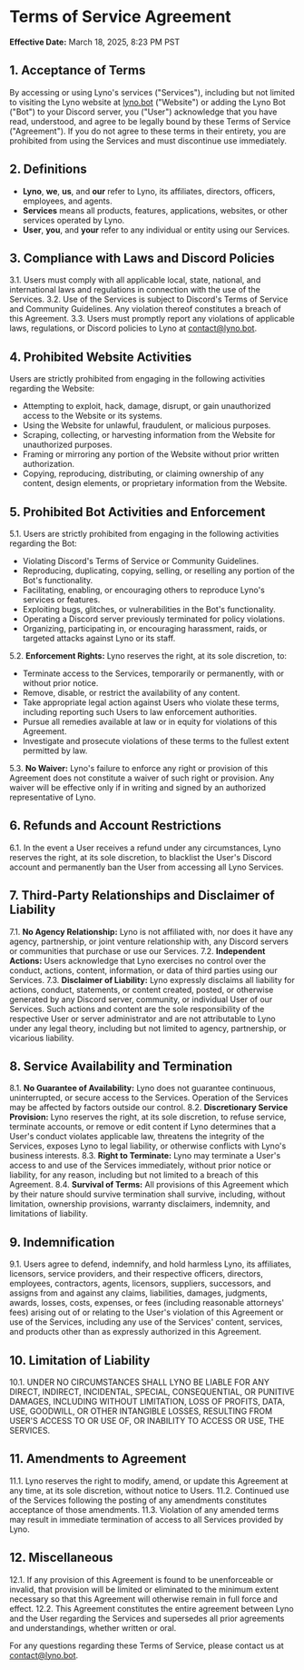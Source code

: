 # Terms of Service Agreement
**Effective Date:** March 18, 2025, 8:23 PM PST

## 1. Acceptance of Terms
By accessing or using Lyno's services ("Services"), including but not limited to visiting the Lyno website at [lyno.bot](https://lyno.bot) ("Website") or adding the Lyno Bot ("Bot") to your Discord server, you ("User") acknowledge that you have read, understood, and agree to be legally bound by these Terms of Service ("Agreement"). If you do not agree to these terms in their entirety, you are prohibited from using the Services and must discontinue use immediately.

## 2. Definitions
- **Lyno**, **we**, **us**, and **our** refer to Lyno, its affiliates, directors, officers, employees, and agents.
- **Services** means all products, features, applications, websites, or other services operated by Lyno.
- **User**, **you**, and **your** refer to any individual or entity using our Services.

## 3. Compliance with Laws and Discord Policies
3.1. Users must comply with all applicable local, state, national, and international laws and regulations in connection with the use of the Services.
3.2. Use of the Services is subject to Discord's Terms of Service and Community Guidelines. Any violation thereof constitutes a breach of this Agreement.
3.3. Users must promptly report any violations of applicable laws, regulations, or Discord policies to Lyno at [contact@lyno.bot](mailto:contact@lyno.bot).

## 4. Prohibited Website Activities
Users are strictly prohibited from engaging in the following activities regarding the Website:
- Attempting to exploit, hack, damage, disrupt, or gain unauthorized access to the Website or its systems.
- Using the Website for unlawful, fraudulent, or malicious purposes.
- Scraping, collecting, or harvesting information from the Website for unauthorized purposes.
- Framing or mirroring any portion of the Website without prior written authorization.
- Copying, reproducing, distributing, or claiming ownership of any content, design elements, or proprietary information from the Website.

## 5. Prohibited Bot Activities and Enforcement
5.1. Users are strictly prohibited from engaging in the following activities regarding the Bot:
- Violating Discord's Terms of Service or Community Guidelines.
- Reproducing, duplicating, copying, selling, or reselling any portion of the Bot's functionality.
- Facilitating, enabling, or encouraging others to reproduce Lyno's services or features.
- Exploiting bugs, glitches, or vulnerabilities in the Bot's functionality.
- Operating a Discord server previously terminated for policy violations.
- Organizing, participating in, or encouraging harassment, raids, or targeted attacks against Lyno or its staff.

5.2. **Enforcement Rights:** Lyno reserves the right, at its sole discretion, to:
- Terminate access to the Services, temporarily or permanently, with or without prior notice.
- Remove, disable, or restrict the availability of any content.
- Take appropriate legal action against Users who violate these terms, including reporting such Users to law enforcement authorities.
- Pursue all remedies available at law or in equity for violations of this Agreement.
- Investigate and prosecute violations of these terms to the fullest extent permitted by law.

5.3. **No Waiver:** Lyno's failure to enforce any right or provision of this Agreement does not constitute a waiver of such right or provision. Any waiver will be effective only if in writing and signed by an authorized representative of Lyno.

## 6. Refunds and Account Restrictions
6.1. In the event a User receives a refund under any circumstances, Lyno reserves the right, at its sole discretion, to blacklist the User's Discord account and permanently ban the User from accessing all Lyno Services.

## 7. Third-Party Relationships and Disclaimer of Liability
7.1. **No Agency Relationship:** Lyno is not affiliated with, nor does it have any agency, partnership, or joint venture relationship with, any Discord servers or communities that purchase or use our Services.
7.2. **Independent Actions:** Users acknowledge that Lyno exercises no control over the conduct, actions, content, information, or data of third parties using our Services.
7.3. **Disclaimer of Liability:** Lyno expressly disclaims all liability for actions, conduct, statements, or content created, posted, or otherwise generated by any Discord server, community, or individual User of our Services. Such actions and content are the sole responsibility of the respective User or server administrator and are not attributable to Lyno under any legal theory, including but not limited to agency, partnership, or vicarious liability.

## 8. Service Availability and Termination
8.1. **No Guarantee of Availability:** Lyno does not guarantee continuous, uninterrupted, or secure access to the Services. Operation of the Services may be affected by factors outside our control.
8.2. **Discretionary Service Provision:** Lyno reserves the right, at its sole discretion, to refuse service, terminate accounts, or remove or edit content if Lyno determines that a User's conduct violates applicable law, threatens the integrity of the Services, exposes Lyno to legal liability, or otherwise conflicts with Lyno's business interests.
8.3. **Right to Terminate:** Lyno may terminate a User's access to and use of the Services immediately, without prior notice or liability, for any reason, including but not limited to a breach of this Agreement.
8.4. **Survival of Terms:** All provisions of this Agreement which by their nature should survive termination shall survive, including, without limitation, ownership provisions, warranty disclaimers, indemnity, and limitations of liability.

## 9. Indemnification
9.1. Users agree to defend, indemnify, and hold harmless Lyno, its affiliates, licensors, service providers, and their respective officers, directors, employees, contractors, agents, licensors, suppliers, successors, and assigns from and against any claims, liabilities, damages, judgments, awards, losses, costs, expenses, or fees (including reasonable attorneys' fees) arising out of or relating to the User's violation of this Agreement or use of the Services, including any use of the Services' content, services, and products other than as expressly authorized in this Agreement.

## 10. Limitation of Liability
10.1. UNDER NO CIRCUMSTANCES SHALL LYNO BE LIABLE FOR ANY DIRECT, INDIRECT, INCIDENTAL, SPECIAL, CONSEQUENTIAL, OR PUNITIVE DAMAGES, INCLUDING WITHOUT LIMITATION, LOSS OF PROFITS, DATA, USE, GOODWILL, OR OTHER INTANGIBLE LOSSES, RESULTING FROM USER'S ACCESS TO OR USE OF, OR INABILITY TO ACCESS OR USE, THE SERVICES.

## 11. Amendments to Agreement
11.1. Lyno reserves the right to modify, amend, or update this Agreement at any time, at its sole discretion, without notice to Users.
11.2. Continued use of the Services following the posting of any amendments constitutes acceptance of those amendments.
11.3. Violation of any amended terms may result in immediate termination of access to all Services provided by Lyno.

## 12. Miscellaneous
12.1. If any provision of this Agreement is found to be unenforceable or invalid, that provision will be limited or eliminated to the minimum extent necessary so that this Agreement will otherwise remain in full force and effect.
12.2. This Agreement constitutes the entire agreement between Lyno and the User regarding the Services and supersedes all prior agreements and understandings, whether written or oral.

For any questions regarding these Terms of Service, please contact us at [contact@lyno.bot](mailto:contact@lyno.bot).
